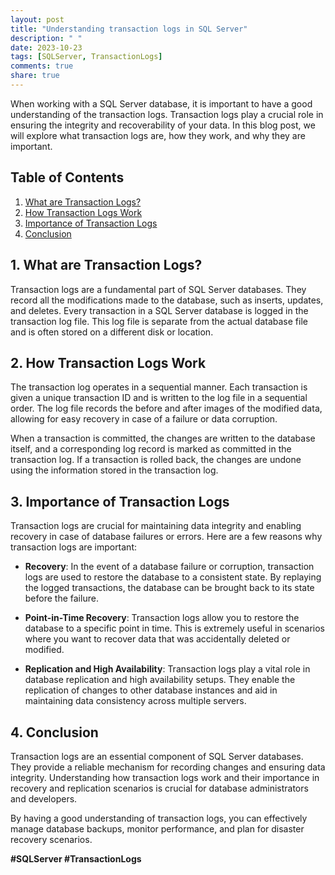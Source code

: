 ```yaml
---
layout: post
title: "Understanding transaction logs in SQL Server"
description: " "
date: 2023-10-23
tags: [SQLServer, TransactionLogs]
comments: true
share: true
---
```


When working with a SQL Server database, it is important to have a good understanding of the transaction logs. Transaction logs play a crucial role in ensuring the integrity and recoverability of your data. In this blog post, we will explore what transaction logs are, how they work, and why they are important.

## Table of Contents
1. [What are Transaction Logs?](#what-are-transaction-logs)
2. [How Transaction Logs Work](#how-transaction-logs-work)
3. [Importance of Transaction Logs](#importance-of-transaction-logs)
4. [Conclusion](#conclusion)

## 1. What are Transaction Logs?
Transaction logs are a fundamental part of SQL Server databases. They record all the modifications made to the database, such as inserts, updates, and deletes. Every transaction in a SQL Server database is logged in the transaction log file. This log file is separate from the actual database file and is often stored on a different disk or location.

## 2. How Transaction Logs Work
The transaction log operates in a sequential manner. Each transaction is given a unique transaction ID and is written to the log file in a sequential order. The log file records the before and after images of the modified data, allowing for easy recovery in case of a failure or data corruption.

When a transaction is committed, the changes are written to the database itself, and a corresponding log record is marked as committed in the transaction log. If a transaction is rolled back, the changes are undone using the information stored in the transaction log.

## 3. Importance of Transaction Logs
Transaction logs are crucial for maintaining data integrity and enabling recovery in case of database failures or errors. Here are a few reasons why transaction logs are important:

- **Recovery**: In the event of a database failure or corruption, transaction logs are used to restore the database to a consistent state. By replaying the logged transactions, the database can be brought back to its state before the failure.

- **Point-in-Time Recovery**: Transaction logs allow you to restore the database to a specific point in time. This is extremely useful in scenarios where you want to recover data that was accidentally deleted or modified.

- **Replication and High Availability**: Transaction logs play a vital role in database replication and high availability setups. They enable the replication of changes to other database instances and aid in maintaining data consistency across multiple servers.

## 4. Conclusion
Transaction logs are an essential component of SQL Server databases. They provide a reliable mechanism for recording changes and ensuring data integrity. Understanding how transaction logs work and their importance in recovery and replication scenarios is crucial for database administrators and developers.

By having a good understanding of transaction logs, you can effectively manage database backups, monitor performance, and plan for disaster recovery scenarios.

**#SQLServer #TransactionLogs**